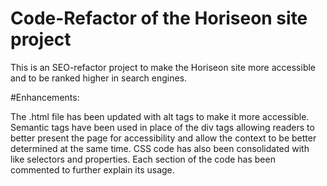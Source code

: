 # Code-Refactor of the Horiseon site project

This is an SEO-refactor project to make the Horiseon site more accessible and to be ranked higher in search engines.

#Enhancements:

The .html file has been updated with alt tags to make it more accessible. Semantic tags have been used in place of the div tags allowing readers to better present the page for accessibility and allow the context to be better determined at the same time. CSS code has also been consolidated with like selectors and properties. Each section of the code has been commented to further explain its usage.

